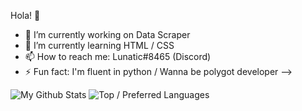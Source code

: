 Hola! 👋

- 🔭 I’m currently working on Data Scraper
- 🌱 I’m currently learning HTML / CSS
- 📫 How to reach me: Lunatic#8465 (Discord)
- ⚡ Fun fact: I'm fluent in python / Wanna be polygot developer
-->

![My Github Stats](https://github-readme-stats.vercel.app/api?username=DrunkTic&count_private=true&show_icons=true&theme=radical)
![Top / Preferred Languages](https://github-readme-stats.vercel.app/api/top-langs/?username=DrunkTic&show_icons=true&theme=radical)
